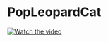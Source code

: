 # PopLeopardCat
[![Watch the video](https://img.youtube.com/vi/8w-_W-S_wGQ/0.jpg)](https://youtu.be/8w-_W-S_wGQ)
